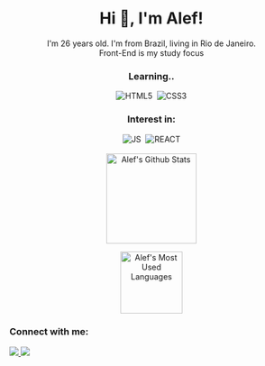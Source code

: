 <h1 align="center">Hi 👋, I'm Alef!</h1>

<p align="center">
I'm 26 years old. I'm from Brazil, living in Rio de Janeiro.
<br/>
Front-End is my study focus
</p>

<div align="center">
<h3>Learning..</h3>
 <img src="https://img.shields.io/static/v1?label=&message=HTML5&color=1F2729&style=for-the-badge&logo=HTML5" alt="HTML5" />&nbsp;
 <img src="https://img.shields.io/static/v1?label=&message=CSS3&color=1F2729&style=for-the-badge&logo=CSS3" alt="CSS3" />
</div>

<div align="center">
<h3>Interest in:</h3>
 <img src="https://img.shields.io/static/v1?label=&message=JAVASCRIPT&color=1F2729&style=for-the-badge&logo=JavaScript" alt="JS" />&nbsp;
 <img src="https://img.shields.io/static/v1?label=&message=REACT&color=1F2729&style=for-the-badge&logo=React" alt="REACT" />
 </div>

<br/>

<div align="center">
<img height="160em" 
src="https://github-readme-stats.vercel.app/api?username=alefwarchon&show_icons=true&theme=dracula&layout=compact" 
alt="Alef's Github Stats" />

<img height="110em" 
src="https://github-readme-stats.vercel.app/api/top-langs/?username=alefwarchon&show_icons=true&theme=dracula&layout=compact" 
alt="Alef's Most Used Languages" />
</div>

<div>
<h3>Connect with me:</h3>
<a href="https://www.linkedin.com/in/alef-warchon-400571245/"><img 
src="https://img.shields.io/static/v1?label=&message=LinkedIn&color=1F2729&style=for-the-badge&logo=linkedin" />
</a>
<a href="https://www.youtube.com/channel/UC8NcQCGYRvwA5iB7lIy7rCg"><img 
src="https://img.shields.io/static/v1?label=&message=Youtube&color=1F2729&style=for-the-badge&logo=youtube" />
</a>
</div>
